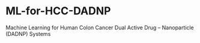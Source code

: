 # ML-for-HCC-DADNP
Machine Learning for Human Colon Cancer Dual Active Drug – Nanoparticle (DADNP) Systems
